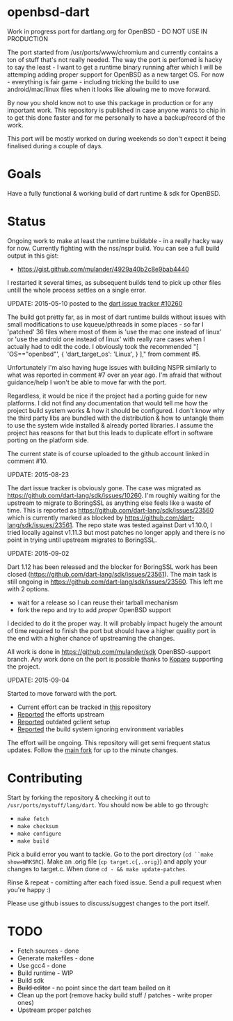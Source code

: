 # openbsd-dart
Work in progress port for dartlang.org for OpenBSD - DO NOT USE IN PRODUCTION

The port started from /usr/ports/www/chromium and currently contains a ton of
stuff that's not really needed. The way the port is perfomed is hacky to say the
least - I want to get a runtime binary running after which I will be attemping
adding proper support for OpenBSD as a new target OS. For now - everything is fair
game - including tricking the build to use android/mac/linux files when it looks
like allowing me to move forward.

By now you shold know not to use this package in production or for any important work.
This repository is published in case anyone wants to chip in to get this done faster
and for me personally to have a backup/record of the work.

This port will be mostly worked on during weekends so don't expect it being finalised
during a couple of days.

Goals
=====

Have a fully functional & working build of dart runtime & sdk for OpenBSD.

Status
======

Ongoing work to make at least the runtime buildable - in a really hacky way for now.
Currently fighting with the nss/nspr build. You can see a full build output in this gist:

 - https://gist.github.com/mulander/4929a40b2c8e9bab4440

I restarted it several times, as subsequent builds tend to pick up other files untill the
whole process settles on a single error.

UPDATE: 2015-05-10 posted to the [dart issue tracker #10260](https://code.google.com/p/dart/issues/detail?can=2&start=0&num=100&q=BSD&colspec=ID%20Type%20Status%20Priority%20Area%20Milestone%20Owner%20Summary%20Modified&groupby=&sort=&id=10260)

The build got pretty far, as in most of dart runtime builds without issues with small modifications to use kqueue/pthreads in some places - so far I 'patched' 36 files where most of them is 'use the mac one instead of linux' or 'use the android one instead of linux' with really rare cases when I actually had to edit the code. I obviously took the recommended "[ 'OS=="openbsd"', { 'dart_target_os': 'Linux', } ]," from comment #5.

Unfortunately I'm also having huge issues with building NSPR similarly to what was reported in comment #7 over an year ago. I'm afraid that without guidance/help I won't be able to move far with the port.

Regardless, it would be nice if the project had a porting guide for new platforms. I did not find any documentation that would tell me how the project build system works & how it should be configured. I don't know why the third party libs are bundled with the distribution & how to untangle them to use the system wide installed & already ported libraries. I assume the project has reasons for that but this leads to duplicate effort in software porting on the platform side.

The current state is of course uploaded to the github account linked in comment #10.

UPDATE: 2015-08-23

The dart issue tracker is obviously gone. The case was migrated as https://github.com/dart-lang/sdk/issues/10260. I'm roughly waiting for the upstream to migrate to BoringSSL as anything else feels like a waste of time. This is reported as https://github.com/dart-lang/sdk/issues/23560 which is currently marked as blocked by https://github.com/dart-lang/sdk/issues/23561. The repo state was tested against Dart v1.10.0, I tried locally against v1.11.3 but most patches no longer apply and there is no point in trying until upstream migrates to BoringSSL.

UPDATE: 2015-09-02

Dart 1.12 has been released and the blocker for BoringSSL work has been closed (https://github.com/dart-lang/sdk/issues/23561). The main task is still ongoing in https://github.com/dart-lang/sdk/issues/23560. This left me with 2 options.

- wait for a release so I can reuse their tarball mechanism
- fork the repo and try to add *proper* OpenBSD support

I decided to do it the proper way. It will probably impact hugely the amount of time required to finish the port but should have a higher quality port in the end with a higher chance of upstreaming the changes.

All work is done in https://github.com/mulander/sdk OpenBSD-support branch. Any work done on the port is possible thanks to [Koparo](https://koparo.com) supporting the project.

UPDATE: 2015-09-04

Started to move forward with the port.
 - Current effort can be tracked in [this](https://github.com/mulander/sdk/commits/OpenBSD-support) repository
 - [Reported](https://github.com/dart-lang/sdk/issues/10260) the efforts upstream
 - [Reported](https://github.com/dart-lang/sdk/issues/24287) outdated gclient setup
 - [Reported](https://github.com/dart-lang/sdk/issues/24289) the build system ignoring environment variables

The effort will be ongoing. This repository will get semi frequent status updates. Follow the [main fork](https://github.com/mulander/sdk) for up to the minute changes.


Contributing
============

Start by forking the repository & checking it out to `/usr/ports/mystuff/lang/dart`.
You should now be able to go through:

 - `make fetch`
 - `make checksum`
 - `make configure`
 - `make build`

Pick a build error you want to tackle. Go to the port directory (`cd ``make show=WRKSRC`).
Make an .orig file (`cp target.c{,.orig}`) and apply your changes to target.c. When done
`cd - && make update-patches`.

Rinse & repeat - comitting after each fixed issue. Send a pull request when you're happy :)

Please use github issues to discuss/suggest changes to the port itself.

TODO
====

 - Fetch sources - done
 - Generate makefiles - done
 - Use gcc4 - done
 - Build runtime - WIP
 - Build sdk
 - ~~Build editor~~ - no point since the dart team bailed on it
 - Clean up the port (remove hacky build stuff / patches - write proper ones)
 - Upstream proper patches
